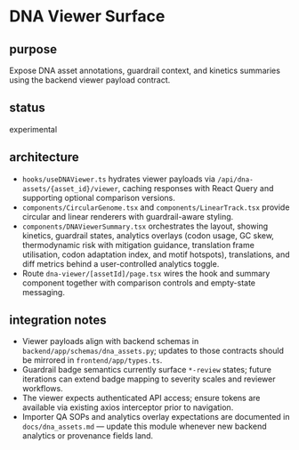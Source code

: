 # DNA Viewer Surface

## purpose
Expose DNA asset annotations, guardrail context, and kinetics summaries using the backend viewer payload contract.

## status
experimental

## architecture
- `hooks/useDNAViewer.ts` hydrates viewer payloads via `/api/dna-assets/{asset_id}/viewer`, caching responses with React Query and supporting optional comparison versions.
- `components/CircularGenome.tsx` and `components/LinearTrack.tsx` provide circular and linear renderers with guardrail-aware styling.
- `components/DNAViewerSummary.tsx` orchestrates the layout, showing kinetics, guardrail states, analytics overlays (codon usage, GC skew, thermodynamic risk with mitigation guidance, translation frame utilisation, codon adaptation index, and motif hotspots), translations, and diff metrics behind a user-controlled analytics toggle.
- Route `dna-viewer/[assetId]/page.tsx` wires the hook and summary component together with comparison controls and empty-state messaging.

## integration notes
- Viewer payloads align with backend schemas in `backend/app/schemas/dna_assets.py`; updates to those contracts should be mirrored in `frontend/app/types.ts`.
- Guardrail badge semantics currently surface `*-review` states; future iterations can extend badge mapping to severity scales and reviewer workflows.
- The viewer expects authenticated API access; ensure tokens are available via existing axios interceptor prior to navigation.
- Importer QA SOPs and analytics overlay expectations are documented in `docs/dna_assets.md` — update this module whenever new backend analytics or provenance fields land.
